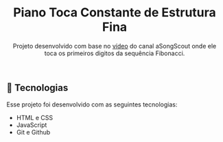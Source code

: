 <h1 align="center"> Piano Toca Constante de Estrutura Fina </h1>

<p align="center">
Projeto desenvolvido com base no <a href="http://](https://youtu.be/IGJeGOw8TzQ?si=YbEzvQ0zroG4l47R" target="_blank" rel="noopener noreferrer">vídeo</a> do canal aSongScout onde ele toca os primeiros digitos da sequência Fibonacci.
</p>

<br>

## 🚀 Tecnologias

Esse projeto foi desenvolvido com as seguintes tecnologias:

- HTML e CSS
- JavaScript
- Git e Github
